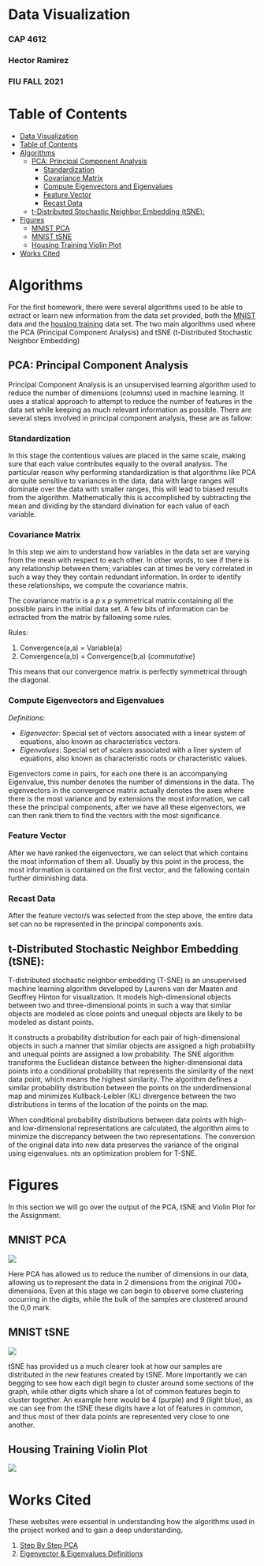 # Data Visualization 
<h3> CAP 4612 </h3>
<h3> Hector Ramirez </h3>
<h3> FIU FALL 2021 </h3>

<div style="page-break-after: always;"></div>

# Table of Contents
- [Data Visualization](#data-visualization)
- [Table of Contents](#table-of-contents)
- [Algorithms](#algorithms)
  - [PCA: Principal Component Analysis](#pca-principal-component-analysis)
    - [Standardization](#standardization)
    - [Covariance Matrix](#covariance-matrix)
    - [Compute Eigenvectors and Eigenvalues](#compute-eigenvectors-and-eigenvalues)
    - [Feature Vector](#feature-vector)
    - [Recast Data](#recast-data)
  - [t-Distributed Stochastic Neighbor Embedding (tSNE):](#t-distributed-stochastic-neighbor-embedding-tsne)
- [Figures](#figures)
  - [MNIST PCA](#mnist-pca)
  - [MNIST tSNE](#mnist-tsne)
  - [Housing Training Violin Plot](#housing-training-violin-plot)
- [Works Cited](#works-cited)

<div style="page-break-after: always;"></div>

# Algorithms 

For the first homework, there were several algorithms used to be able to extract or learn new information from the data set provided, both the [MNIST](https://en.wikipedia.org/wiki/MNIST_database) data and the [housing training](https://fiu.instructure.com/courses/109798/files/18124455?wrap=1) data set. The two main algorithms used where the PCA (Principal Component Analysis) and tSNE (t-Distributed Stochastic Neighbor Embedding) 

## PCA: Principal Component Analysis 

Principal Component Analysis is an unsupervised learning algorithm used to reduce the number of dimensions (columns) used in machine learning. It uses a statical approach to attempt to reduce the number of features in the data set while keeping as much relevant information as possible. There are several steps involved in principal component analysis, these are as fallow: 

### Standardization

In this stage the contentious values are placed in the same scale, making sure that each value contributes equally to the overall analysis. The particular reason why performing standardization is that algorithms like PCA are quite sensitive to variances in the data, data with large ranges will dominate over the data with smaller ranges, this will lead to biased results from the algorithm. Mathematically this is accomplished by subtracting the mean and dividing by the standard divination for each value of each variable. 

### Covariance Matrix

In this step we aim to understand how variables in the data set are varying from the mean with respect to each other. In other words, to see if there is any relationship between them; variables can at times be very correlated in such a way they they contain redundant information. In order to identify these relationships, we compute the covariance matrix. 

The covariance matrix is a *p* x *p* symmetrical matrix containing all the possible pairs in the initial data set. A few bits of information can be extracted from the matrix by fallowing some rules. 

Rules:
1. Convergence(a,a) = Variable(a)
2. Convergence(a,b) = Convergence(b,a) (*commutative*)

This means that our convergence matrix is perfectly symmetrical through the diagonal. 

### Compute Eigenvectors and Eigenvalues

_Definitions_: 
- _Eigenvector_: Special set of vectors associated with a linear system of equations, also known as characteristics vectors.  
- _Eigenvalues_: Special set of scalers associated with a liner system of equations, also known as characteristic roots or characteristic values. 

Eigenvectors come in pairs, for each one there is an accompanying Eigenvalue, this number denotes the number of dimensions in the data. The eigenvectors in the convergence matrix actually denotes the axes where there is the most variance and by extensions the most information,  we call these the principal components, after we have all these eigenvectors, we can then rank them to find the vectors with the most significance. 

### Feature Vector

After we have ranked the eigenvectors, we can select that which contains the most information of them all. Usually by this point in the process, the most information is contained on the first vector, and the fallowing contain further diminishing data. 

### Recast Data

After the feature vector/s was selected from the step above, the entire data set can no be represented in the principal components axis. 

<div style="page-break-after: always;"></div>

## t-Distributed Stochastic Neighbor Embedding (tSNE): 

T-distributed stochastic neighbor embedding (T-SNE) is an unsupervised machine learning algorithm developed by Laurens van der Maaten and Geoffrey Hinton for visualization. It models high-dimensional objects between two and three-dimensional points in such a way that similar objects are modeled as close points and unequal objects are likely to be modeled as distant points. 

It constructs a probability distribution for each pair of high-dimensional objects in such a manner that similar objects are assigned a high probability and unequal points are assigned a low probability. The SNE algorithm transforms the Euclidean distance between the higher-dimensional data points into a conditional probability that represents the similarity of the next data point, which means the highest similarity. The algorithm defines a similar probability distribution between the points on the underdimensional map and minimizes Kullback-Leibler (KL) divergence between the two distributions in terms of the location of the points on the map.

When conditional probability distributions between data points with high- and low-dimensional representations are calculated, the algorithm aims to minimize the discrepancy between the two representations. The conversion of the original data into new data preserves the variance of the original using eigenvalues. nts an optimization problem for T-SNE.

<div style="page-break-after: always;"></div>

# Figures 

In this section we will go over the output of the PCA, tSNE and Violin Plot for the Assignment. 
## MNIST PCA

<img src="./PCA.png" />

Here PCA has allowed us to reduce the number of dimensions in our data, allowing us to represent the data in 2 dimensions from the original 700+ dimensions. Even at this stage we can begin to observe some clustering occurring in the digits, while the bulk of the samples are clustered around the 0,0 mark. 

<div style="page-break-after: always;"></div>

## MNIST tSNE

<img src="./tSNE.png" />

tSNE has provided us a much clearer look at how our samples are distributed in the new features created by tSNE. More importantly we can begging to see how each digit begin to cluster around some sections of the graph, while other digits which share a lot of common features begin to cluster together. An example here would be 4 (purple)  and 9 (light blue), as we can see from the tSNE these digits have a lot of features in common, and thus most of their data points are represented very close to one another. 

<div style="page-break-after: always;"></div>

## Housing Training Violin Plot

<img src="./violin-plot.png" />


<div style="page-break-after: always;"></div>

# Works Cited

These websites were essential in understanding how the algorithms used in the project worked and to gain a deep understanding. 

1. [Step By Step PCA](https://builtin.com/data-science/step-step-explanation-principal-component-analysis)
2. [Eigenvector & Eigenvalues Definitions](https://www.google.com/url?sa=t&rct=j&q=&esrc=s&source=web&cd=&cad=rja&uact=8&ved=2ahUKEwicuIPyufDyAhXPSzABHWbLDAsQFnoECA8QAw&url=https%3A%2F%2Fmathworld.wolfram.com%2FEigenvector.html&usg=AOvVaw1d1iN4NCLrk3Rp4M1hGLqS)